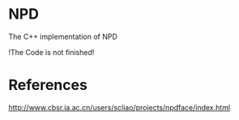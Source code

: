 # NPD

The C++ implementation of NPD

!The Code is not finished!

# References

http://www.cbsr.ia.ac.cn/users/scliao/projects/npdface/index.html
